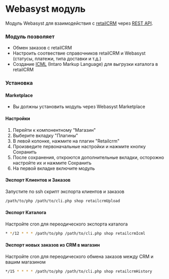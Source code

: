 Webasyst модуль
===============

Модуль Webasyst для взаимодействия с [retailCRM](http://www.retailcrm.ru) через [REST API](http://retailcrm.ru/docs/Разработчики).

### Модуль позволяет

* Обмен заказов с retailCRM
* Настроить соотвествие справочников retailCRM и Webasyst (статусы, платежи, типа доставки и т.д.)
* Создание [ICML](http://docs.retailcrm.ru/index.php?n=Разработчики.ФорматICML) (Intaro Markup Language) для выгрузки каталога в retailCRM

### Установка

#### Marketplace

* Вы должны установить модуль через Webasyst Marketplace

#### Настройки

1. Перейти к компонентному "Магазин"
2. Выберите вкладку "Плагины"
3. В левой колонке, нажмите на плагин "Retailcrm"
4. Произведите первоначальные настройки и нажмите кнопку Сохранить
5. После сохранения, откроются дополнительные вкладки, осторожно настройте их и нажмите Сохранить
6. На первой вкладке включите модуль

#### Экспорт Клиентов и Заказов

Запустите по ssh скрипт экспорта клиентов и заказов

```bash
/path/to/php /path/to/cli.php shop retailcrmUpload
```

#### Экспорт Каталога

Настройте cron для переодического экспорта каталога

```bash
* */12 * * * /path/to/php /path/to/cli.php shop retailcrmIcml
```

#### Экспорт новых заказов из CRM в магазин

Настройте cron для переодического обмена заказов между CRM и вашим магазином

```bash
*/15 * * * * /path/to/php /path/to/cli.php shop retailcrmHistory
```